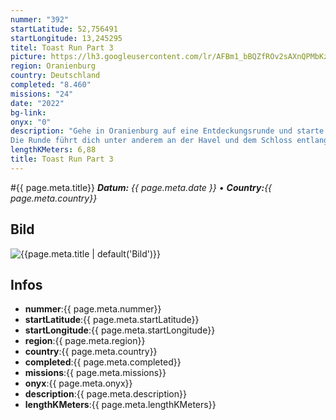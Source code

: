 ```yaml
---
nummer: "392"
startLatitude: 52,756491
startLongitude: 13,245295
titel: Toast Run Part 3
picture: https://lh3.googleusercontent.com/lr/AFBm1_bBQZfROv2sAXnQPMbKzAvbTJrzPMvslYYjiswSadsibtZYMFKdVTfP85GquIWORiGb1ugscrui2gxiD8uT6k1YV7hA1vrySpHZTLXUvvnb0a15AeLO_52LnfAhBfyo7Fzl0l7yBkoFfY2kZdEY-qLzNZ4FN6PD-xKunb9qXHPfEs4r3leWViIKp0q6Mt5TioM7v03gePEY8pWNkbQEoGgKHmIiINDOHPOUJyNyQFVzykgxrr3GxNvJ7Ix8cea7Pw-0rQXHrIKmyIRDIE496M5o8NntHStRB28Gaq-ZdZAPrKkXC-774eOxAwmf140Qt3t4_ELP_fjlTnB3RoMhIzYHU1QEBIcr5QgrdzA1Qn-G2QsQcI37fQWyoGcSmFt3W6INDDq_XIbH6oorqBsbqzYxE4ZXXBxXSrZUFwSLGhMmzjomBr_n_h38uexMmktO-NH-qNhnGAfO4GV8MkCf-WvOd2qDexna1inNttY5pTG-k3YtIoN5tgC10vJWqjWWT3BLQ6pWBSjrvRlvfdD3HeJuu6caLvHbbAwuaPYY4JqMhI8krlMdj6Ehm2gVu9o8cLFKkabVnxVEPrc22SromkVUM1ONkoKG9e5tj_kKTt5wO0fYTzPkCyLKZ-Qx235JYbIpU3haTAYedY6aSz2pZr9CzHz7q7o2FHVDBsgGOUr5SoLaeXtJMzCATX6FBH_2uZ0xplTSOLpDJJ3n5bYksYBbx37cw2ver8kciNVe9lJ2dDG_vzXhIBnTqICF8EhIcQEx4cU9nCehFZDnVwrA50TlfxmR4-jcQdaBgg0lQ3bGPcyTd-G7ik9xj86X9JnnHi-Sq-0dNAPU3-92WQYvyJbCFN0meJDAW-9W
region: Oranienburg
country: Deutschland
completed: "8.460"
missions: "24"
date: "2022"
bg-link: 
onyx: "0"
description: "Gehe in Oranienburg auf eine Entdeckungsrunde und starte deine Runde in der Bernauer Straße.
Die Runde führt dich unter anderem an der Havel und dem Schloss entlang."
lengthKMeters: 6,88
title: Toast Run Part 3
---
```


#{{ page.meta.title}}
_**Datum:** {{ page.meta.date }} • **Country:**{{ page.meta.country}}_

## Bild
![{{page.meta.title | default('Bild')}}]({{page.meta.picture}})

## Infos
- **nummer**:{{ page.meta.nummer}}
- **startLatitude**:{{ page.meta.startLatitude}}
- **startLongitude**:{{ page.meta.startLongitude}}
- **region**:{{ page.meta.region}}
- **country**:{{ page.meta.country}}
- **completed**:{{ page.meta.completed}}
- **missions**:{{ page.meta.missions}}
- **onyx**:{{ page.meta.onyx}}
- **description**:{{ page.meta.description}}
- **lengthKMeters**:{{ page.meta.lengthKMeters}}

